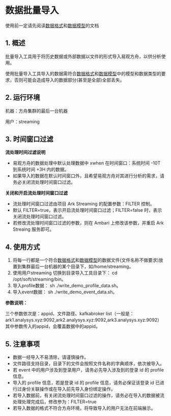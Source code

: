 # 数据批量导入

使用前一定请先阅读[数据格式](../prepare/data-type.md)和[数据模型](../prepare/data-model.md)的文档

## 1. 概述

批量导入工具用于将历史数据或外部数据以文件的形式导入易观方舟，以供分析使用。

使用批量导入工具导入的数据需符合[数据格式](../prepare/data-type.md)和[数据模型](../prepare/data-model.md)中的模型和数据类型的要求，否则可能会造成导入的数据部分\(甚至是全部\)全部丢失。

## 2. 运行环境

机器：方舟集群的最后一台机器

用户：streaming

## 3. 时间窗口过滤

**流处理时间过滤说明**

* 易观方舟的数据处理中默认处理数据中 xwhen 在时间窗口：系统时间 -10T 到系统时间 +3H 内的数据。
* 如果导入的数据在默认时间窗口外，且希望易观方舟对其进行分析的需求，请务必关闭流处理时间窗口过滤。

**关闭和开启流处理时间窗口过滤**

* 流处理时间窗口过滤由项目 Ark Streaming 的配置参数：FILTER 控制。
* 默认 FILTER=true，表示开启流处理时间窗口过滤；FILTER=false 时，表示关闭流处理时间窗口过滤。
* 若修改流处理时间窗口过滤的参数，则在 Ambari 上修改该参数，并重启 Ark Streaing 服务即可。

## 4. 使用方式

1. 将每一行都是一个符合[数据格式](../prepare/data-type.md)和[数据模型](../prepare/data-model.md)的数据文件\(文件名称不做要求\)放置到集群最后一台机器的某个目录下，如/home/streaming。
2. 使用用户streaming 切换到目录导入工具目录下： cd /opt/soft/streaming/bin。
3. 导入profile数据： sh ./write\_demo\_profile\_data.sh。
4. 导入event数据： sh ./write\_demo\_event\_data.sh。

**参数说明：**

三个参数依次是：appid、文件路径、kafkabroker list（一般是：ark1.analysys.xyz:9092,ark2.analysys.xyz:9092,ark3.analysys.xyz:9092） 其中参数传入的appid，会覆盖数据中的appid。

## 5. 注意事项

* 数据一经导入不易清除，请谨慎操作。
* 文件路径支持目录，目录下的文件会按照文件名称的字典顺序，依次被导入。
* 若 event 中的用户涉及到登录用户，请务必先导入涉及到的登录 id 的 profile 信息。
* 导入的 profile 信息，若是登录 id 的 profile 信息，请务必保证该登录 id 已进行过身份关联操作或在导入前先导入身份绑定操作。
* 若导入数据前，有关闭流处理时间窗口过滤的操作，请务必在导入的数据被流处理处理完成后，修改参为：FILTER=true
* 若导入数据的格式不符合方舟环境，将导致导入的用户无法在前端展示。

